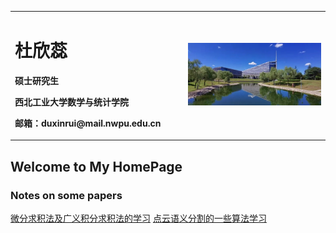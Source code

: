 <table border="0">
  <tr>
    <td width="55%">
      <h1>杜欣蕊</h1>
      <p><b>硕士研究生</b></p>
      <p><b>西北工业大学数学与统计学院</b></p>
      <p><b>邮箱：duxinrui@mail.nwpu.edu.cn</b></p>
    </td>
    <td width="45%">
      <img src="/20210907111659.jpg" width="100%">      
    </td>
  </tr>
</table>


## Welcome to My HomePage
### Notes on some papers
[微分求积法及广义积分求积法的学习](https://DxrMath.github.io/DQmethod.html)
[点云语义分割的一些算法学习](https://DxrMath.github.io/点云语义分割.pdf)
